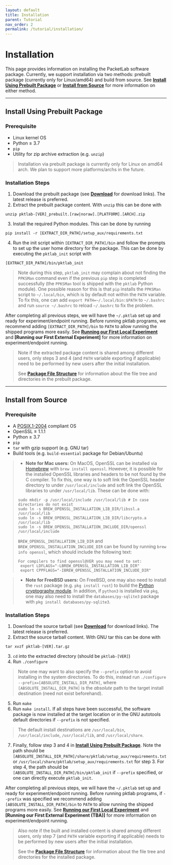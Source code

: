 ```yaml
---
layout: default
title: Installation
parent: Tutorial
nav_order: 2
permalink: /tutorial/installation/
---
```


# Installation
This page provides information on installing the PacketLab software package. Currently, we support installation via two methods: prebuilt package (currently only for Linux/amd64) and build from source. See **[Install Using Prebuilt Package](#install-using-prebuilt-package)** or **[Install from Source](#install-from-source)** for more information on either method.

---
## Install Using Prebuilt Package
### Prerequisite
- Linux kernel OS
- Python ≥ 3.7
- `pip`
- Utility for zip archive extraction (e.g. `unzip`)
> Installation via prebuilt package is currently only for Linux on amd64 arch. We plan to support more platforms/archs in the future.

### Installation Steps
1. Download the prebuilt package (see **[Download](/download/)** for download links). The latest release is preferred.
2. Extract the prebuilt package content. With `unzip` this can be done with
```
unzip pktlab-[VER]_prebuilt.[raw|noraw].[PLATFORM].[ARCH].zip
```
3. Install the required Python modules. This can be done by running
```
pip install -r [EXTRACT_DIR_PATH]/setup_aux/requirements.txt
```
4. Run the init script within `[EXTRACT_DIR_PATH]/bin` and follow the prompts to set up the user home directory for the package. This can be done by executing the `pktlab_init` script with
```
[EXTRACT_DIR_PATH]/bin/pktlab_init
```
> Note during this step, `pktlab_init` may complain about not finding the `PPKSMan` command even if the previous `pip` step is completed successfully (the `PPKSMan` tool is shipped with the `pktlab` Python module). One possible reason for this is that `pip` installs the `PPKSMan` script to `~/.local/bin`, which is by default not within the `PATH` variable. To fix this, one can add `export PATH=~/.local/bin:$PATH` to `~/.bashrc` and run `source ~/.bashrc` to reload `~/.bashrc` to fix the problem.

After completing all previous steps, we will have the `~/.pktlab` set up and ready for experiment/endpoint running. Before running pktlab programs, we recommend adding `[EXTRACT_DIR_PATH]/bin` to `PATH` to allow running the shipped programs more easily. See **[Running our First Local Experiment](/tutorial/first_run_local)** and **[Running our First External Experiment]** for more information on experiment/endpoint running.
> Note if the extracted package content is shared among different users, only steps 3 and 4 (and `PATH` variable exporting if applicable) need to be performed by new users after the initial installation.
>
> See **[Package File Structure](/tutorial/package_file_structure)** for information about the file tree and directories in the prebuilt package.

---
## Install from Source
### Prerequisite
- A [POSIX.1-2004](https://pubs.opengroup.org/onlinepubs/009695399/nfindex.html) compliant OS
- OpenSSL ≥ 1.1.1
- Python ≥ 3.7
- `pip`
- `tar` with gzip support (e.g. GNU tar)
- Build tools (e.g. `build-essential` package for Debian/Ubuntu)

> - **Note for Mac users:**
> On MacOS, OpenSSL can be installed via [Homebrew](https://brew.sh/) with `brew install openssl`. However, it is possible for the installed OpenSSL libraries and headers to be not found by the C compiler. To fix this, one way is to soft link the OpenSSL header directory to under `/usr/local/include` and soft link the OpenSSL libraries to under `/usr/local/lib`. These can be done with:
> ```
> sudo mkdir -p /usr/local/include /usr/local/lib # In case directories do not exist
> sudo ln -s BREW_OPENSSL_INSTALLATION_LIB_DIR/libssl.a /usr/local/lib
> sudo ln -s BREW_OPENSSL_INSTALLATION_LIB_DIR/libcrypto.a /usr/local/lib
> sudo ln -s BREW_OPENSSL_INSTALLATION_INCLUDE_DIR/openssl /usr/local/include
> ```
> `BREW_OPENSSL_INSTALLATION_LIB_DIR` and `BREW_OPENSSL_INSTALLATION_INCLUDE_DIR` can be found by running `brew info openssl`, which should include the following text:
> ```
> For compilers to find openssl@VER you may need to set:
>  export LDFLAGS="-LBREW_OPENSSL_INSTALLATION_LIB_DIR"
>  export CPPFLAGS="-IBREW_OPENSSL_INSTALLATION_INCLUDE_DIR"
> ```

> - **Note for FreeBSD users:**
> On FreeBSD, one may also need to install the `rust` package (e.g. `pkg install rust`) to build the [Python cryptography module](https://cryptography.io/en/latest/). In addition, if `python3` is installed via `pkg`, one may also need to install the `databases/py-sqlite3` package with `pkg install databases/py-sqlite3`.

### Installation Steps
1. Download the source tarball (see **[Download](/download)** for download links). The latest release is preferred.
2. Extract the source tarball content. With GNU tar this can be done with
```
tar xvzf pktlab-[VER].tar.gz
```
3. `cd` into the extracted directory (should be `pktlab-[VER]`)
4. Run `./configure`
> Note one may want to also specify the `--prefix` option to avoid installing in the system directories. To do this, instead run `./configure --prefix=[ABSOLUTE_INSTALL_DIR_PATH]`, where `[ABSOLUTE_INSTALL_DIR_PATH]` is the *absolute* path to the target install destination (need not exist beforehand).
5. Run `make`
6. Run `make install`. If all steps have been successful, the software package is now installed at the target location or in the GNU autotools default directories if `--prefix` is not specified.
> The default install destinations are `/usr/local/bin`, `/usr/local/include`, `/usr/local/lib`, and `/usr/local/share`.
7. Finally, follow step 3 and 4 in **[Install Using Prebuilt Package](#install-using-prebuilt-package)**. Note the path should be `[ABSOLUTE_INSTALL_DIR_PATH]/share/pktlab/setup_aux/requirements.txt` or `/usr/local/share/pktlab/setup_aux/requirements.txt` for step 3. For step 4, the path should be `[ABSOLUTE_INSTALL_DIR_PATH]/bin/pktlab_init` if `--prefix` specified, or one can directly execute `pktlab_init`.

After completing all previous steps, we will have the `~/.pktlab` set up and ready for experiment/endpoint running. Before running pktlab programs, if `--prefix` was specified we recommend adding `[ABSOLUTE_INSTALL_DIR_PATH]/bin` to `PATH` to allow running the shipped programs more easily. See **[Running our First Local Experiment](/tutorial/first_run_local)** and **[Running our First External Experiment (TBA)]** for more information on experiment/endpoint running.
> Also note if the built and installed content is shared among different users, only step 7 (and `PATH` variable exporting if applicable) needs to be performed by new users after the initial installation.
>
> See the **[Package File Structure](/tutorial/package_file_structure)** for information about the file tree and directories for the installed package.